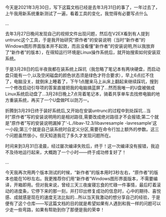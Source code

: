 <p>今天是2021年3月30日，写下这篇文档已经是去年3月31日的事了，一年过去了，上午我用新系统重新测试了一遍，看着工具的变化，我觉得有必要写点什么</p>
<p>...</p>
<p>去年3月27日晚间发现自己的视频文件出现问题，然后在V2EX看到有人提到untrunc这个工具，于是我开始研究“原作者”的安装说明（当时“新作者”的Windows图形界面版本并不起效，而且没看懂"新作者"的安装说明,所以我放弃了“新作者”的版本），在得知运行环境是Linux操作系统后，就开始搜索如何安装双系统。</p>
<p>于是3月28日的后半夜我都在装系统上踩坑（我忽略了笔记本有两块硬盘，而启动盘只能有一个,以及空闲磁盘的颜色状态须是绿色才符合要求），早上6点扛不住了，电脑没关，就倒床上睡着了，下午1点醒来马上从床上翻起来继续踩坑，搜到一个修改启动引导项的答案直接把我的电脑搞蓝屏了...然而我唯一的U盘被做成Linux系统启动盘了...3月28日晚上7点背着笔记本，骑着共享单车去找修电脑的地方重装系统，再买了一个U盘做PE以防万一。</p>
<p>折腾到3月29日终于装好系统后,又开始在安装untrunc的过程中到处踩坑...当时"原作者"写的安装说明用的是相对路径,需要改成绝对路径才不会报错;第二个就是"原作者"写的安装说明漏掉了'-L./libav-12.3/libavresample -lavresample'这一小段;第三个就是自己装系统时自定义分区,需要在命令行加上额外的参数。这三个问题虽然很小，但天知道我花了多久才发现问题所在。</p>
<P>时间来到3月31日凌晨，经过屡次编译失败后，终于！这一次编译没有报错，我迫不及待地运行起来，大概跑了一个小时——终于成功修复好了！</p>
<p>...</p>
<p>今天我再次用两个版本测试的时候，“新作者”的版本用时3秒左右，“原作者”的版本也能在10秒左右。我更推荐你们用“新作者”Windows图形界面版本，不需要编译，开箱即用。但对我来说，曾经三天三夜废寝忘食的忙碌一件事情，最后盯着滚动的进度条，它停下来的那一刻，并打印出修复成功的信息时，心中的期待、喜悦感、成就感是现在的速度无法比拟的...所以当天我激动的想分享自己的经验，于是便有了这个仓库——写这篇文档的目的就是希望如果有人遇到和我一样的问题可以少走一些弯路，如果有帮助到你了那便是我的荣幸！</p>